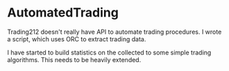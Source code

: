 # AutomatedTrading
Trading212 doesn't really have API to automate trading procedures. I wrote a script, which uses ORC to extract trading data.

I have started to build statistics on the collected to some simple trading algorithms. This needs to be heavily extended.

